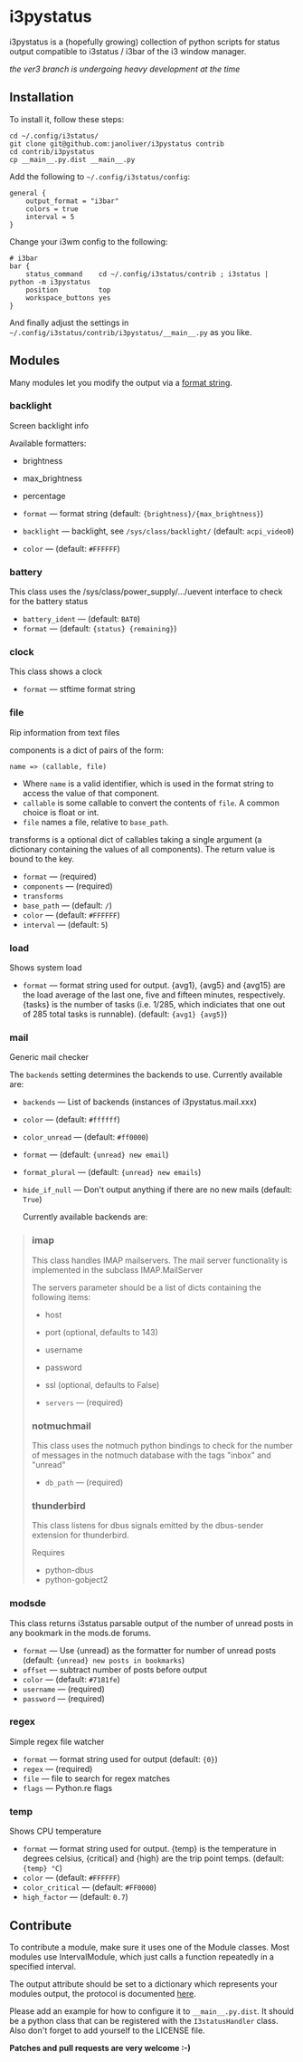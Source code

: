 # i3pystatus

i3pystatus is a (hopefully growing) collection of python scripts for 
status output compatible to i3status / i3bar of the i3 window manager.

*the ver3 branch is undergoing heavy development at the time*

## Installation

To install it, follow these steps:

    cd ~/.config/i3status/
    git clone git@github.com:janoliver/i3pystatus contrib
    cd contrib/i3pystatus
    cp __main__.py.dist __main__.py

Add the following to `~/.config/i3status/config`:

    general {
        output_format = "i3bar"
        colors = true
        interval = 5
    }

Change your i3wm config to the following:

    # i3bar
    bar {
        status_command    cd ~/.config/i3status/contrib ; i3status | python -m i3pystatus
        position          top
        workspace_buttons yes
    }

And finally adjust the settings in `~/.config/i3status/contrib/i3pystatus/__main__.py`
as you like. 

## Modules

Many modules let you modify the output via a
[format string](http://docs.python.org/3/library/string.html#formatstrings).


### backlight


Screen backlight info

Available formatters:
* brightness
* max_brightness
* percentage


* `format` — format string (default: `{brightness}/{max_brightness}`)
* `backlight` — backlight, see `/sys/class/backlight/` (default: `acpi_video0`)
* `color` —  (default: `#FFFFFF`)



### battery


This class uses the /sys/class/power_supply/…/uevent interface to check for the
battery status


* `battery_ident` —  (default: `BAT0`)
* `format` —  (default: `{status} {remaining}`)



### clock


This class shows a clock


* `format` — stftime format string



### file


Rip information from text files

components is a dict of pairs of the form:

    name => (callable, file)

* Where `name` is a valid identifier, which is used in the format string to access
the value of that component.
* `callable` is some callable to convert the contents of `file`. A common choice is
float or int.
* `file` names a file, relative to `base_path`.

transforms is a optional dict of callables taking a single argument (a dictionary containing the values
of all components). The return value is bound to the key.


* `format` —  (required)
* `components` —  (required)
* `transforms` 
* `base_path` —  (default: `/`)
* `color` —  (default: `#FFFFFF`)
* `interval` —  (default: `5`)



### load


Shows system load


* `format` — format string used for output. {avg1}, {avg5} and {avg15} are the load average of the last one, five and fifteen minutes, respectively. {tasks} is the number of tasks (i.e. 1/285, which indiciates that one out of 285 total tasks is runnable). (default: `{avg1} {avg5}`)



### mail


Generic mail checker

The `backends` setting determines the backends to use. Currently available are:


* `backends` — List of backends (instances of i3pystatus.mail.xxx)
* `color` —  (default: `#ffffff`)
* `color_unread` —  (default: `#ff0000`)
* `format` —  (default: `{unread} new email`)
* `format_plural` —  (default: `{unread} new emails`)
* `hide_if_null` — Don't output anything if there are no new mails (default: `True`)


    Currently available backends are:


> ### imap
> 
> 
> This class handles IMAP mailservers. The mail server
> functionality is implemented in the subclass IMAP.MailServer
> 
> The servers parameter should be a list of dicts containing the following
> items:
> * host
> * port (optional, defaults to 143)
> * username
> * password
> * ssl (optional, defaults to False)
> 
> 
> * `servers` —  (required)
> 
> 
> 
> ### notmuchmail
> 
> 
> This class uses the notmuch python bindings to check for the
> number of messages in the notmuch database with the tags "inbox"
> and "unread"
> 
> 
> * `db_path` —  (required)
> 
> 
> 
> ### thunderbird
> 
> 
> This class listens for dbus signals emitted by
> the dbus-sender extension for thunderbird.
> 
> Requires
> * python-dbus
> * python-gobject2
> 
> 
> 
> 
> 
> 

### modsde


This class returns i3status parsable output of the number of
unread posts in any bookmark in the mods.de forums.


* `format` — Use {unread} as the formatter for number of unread posts (default: `{unread} new posts in bookmarks`)
* `offset` — subtract number of posts before output
* `color` —  (default: `#7181fe`)
* `username` —  (required)
* `password` —  (required)



### regex


Simple regex file watcher


* `format` — format string used for output (default: `{0}`)
* `regex` —  (required)
* `file` — file to search for regex matches
* `flags` — Python.re flags



### temp


Shows CPU temperature


* `format` — format string used for output. {temp} is the temperature in degrees celsius, {critical} and {high} are the trip point temps. (default: `{temp} °C`)
* `color` —  (default: `#FFFFFF`)
* `color_critical` —  (default: `#FF0000`)
* `high_factor` —  (default: `0.7`)




## Contribute

To contribute a module, make sure it uses one of the Module classes. Most modules
use IntervalModule, which just calls a function repeatedly in a specified interval.

The output attribute should be set to a dictionary which represents your modules output,
the protocol is documented [here](http://i3wm.org/docs/i3bar-protocol.html).

Please add an example for how to configure it to `__main__.py.dist`. It should be
a python class that can be registered with the `I3statusHandler` class. Also don't
forget to add yourself to the LICENSE file.

**Patches and pull requests are very welcome :-)**

